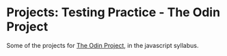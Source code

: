 # Projects: Testing Practice - The Odin Project

Some of the projects for [The Odin Project](https://www.theodinproject.com/), in the javascript syllabus.
